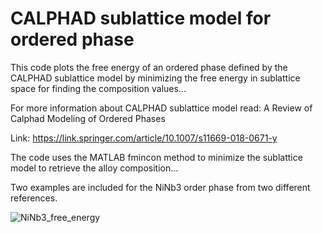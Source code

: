 # CALPHAD sublattice model for ordered phase 

This code plots the free energy of an ordered phase defined by the CALPHAD sublattice model by minimizing the free energy in sublattice space for finding the composition values...

For more information about CALPHAD sublattice model read: A Review of Calphad Modeling of Ordered Phases 

Link: https://link.springer.com/article/10.1007/s11669-018-0671-y

The code uses the MATLAB fmincon method to minimize the sublattice model to retrieve the alloy composition...

Two examples are included for the NiNb3 order phase from two different references. 

![NiNb3_free_energy](https://user-images.githubusercontent.com/11892854/122660903-2c42d400-d153-11eb-86f5-43c5512a75db.jpg)


